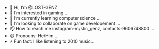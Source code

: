 - 👋 Hi, I’m @LOST-GENZ
- 👀 I’m interested in gaming...
- 🌱 I’m currently learning computer science ...
- 💞️ I’m looking to collaborate on game developement ...
- 📫 How to reach me instagram-mystic_genz, contacts-9606748800 ...
- 😄 Pronouns: He/Him...
- ⚡ Fun fact: I like listening to 2010 music...

<!---
LOST-GENZ/LOST-GENZ is a ✨ special ✨ repository because its `README.md` (this file) appears on your GitHub profile.
You can click the Preview link to take a look at your changes.
--->
